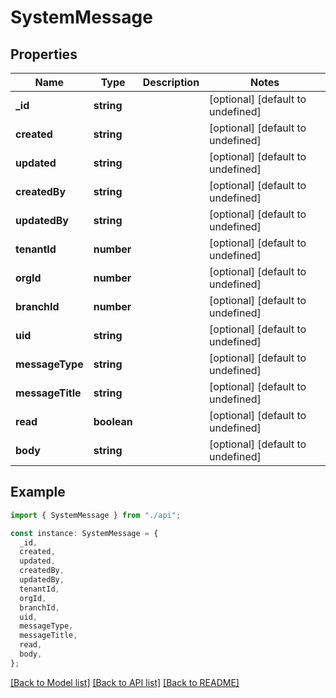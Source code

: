 # SystemMessage

## Properties

| Name             | Type        | Description | Notes                             |
| ---------------- | ----------- | ----------- | --------------------------------- |
| **\_id**         | **string**  |             | [optional] [default to undefined] |
| **created**      | **string**  |             | [optional] [default to undefined] |
| **updated**      | **string**  |             | [optional] [default to undefined] |
| **createdBy**    | **string**  |             | [optional] [default to undefined] |
| **updatedBy**    | **string**  |             | [optional] [default to undefined] |
| **tenantId**     | **number**  |             | [optional] [default to undefined] |
| **orgId**        | **number**  |             | [optional] [default to undefined] |
| **branchId**     | **number**  |             | [optional] [default to undefined] |
| **uid**          | **string**  |             | [optional] [default to undefined] |
| **messageType**  | **string**  |             | [optional] [default to undefined] |
| **messageTitle** | **string**  |             | [optional] [default to undefined] |
| **read**         | **boolean** |             | [optional] [default to undefined] |
| **body**         | **string**  |             | [optional] [default to undefined] |

## Example

```typescript
import { SystemMessage } from "./api";

const instance: SystemMessage = {
  _id,
  created,
  updated,
  createdBy,
  updatedBy,
  tenantId,
  orgId,
  branchId,
  uid,
  messageType,
  messageTitle,
  read,
  body,
};
```

[[Back to Model list]](../README.md#documentation-for-models) [[Back to API list]](../README.md#documentation-for-api-endpoints) [[Back to README]](../README.md)
